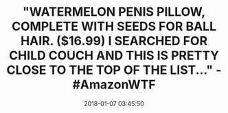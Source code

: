 ---
title: >-
  "WATERMELON PENIS PILLOW, COMPLETE WITH SEEDS FOR BALL HAIR. ($16.99) I
  SEARCHED FOR CHILD COUCH AND THIS IS PRETTY CLOSE TO THE TOP OF THE LIST..." -
  #AmazonWTF
name: >-
  Liangxiang Soft Plush Stuffed Toys Sofa Cushions Throw Pillow Boy & Girls
  Friends Birthday Graduation Marriage Funny Gifts (Funny pillow type 1)
date: '2018-01-07 03:45:50'
buy_now: >-
  https://www.amazon.com/Liangxiang-Cushions-Birthday-Graduation-Marriage/dp/B071WNHYMM?psc=1&SubscriptionId=AKIAIA5RBQIWQVTCUEUQ&tag=coldcutdeals-20&linkCode=xm2&camp=2025&creative=165953&creativeASIN=B071WNHYMM
description_markdown: >+
  Liangxiang Soft Plush Stuffed Toys Sofa Cushions Throw Pillow Boy & Girls
  Friends Birthday Graduation Marriage Funny Gifts (Funny pillow type 1)

    - Made of high quality soft plush fabric+ PP cotton filler,washable.

    - Great for in-bed reading and TV watching; Use as bolster ,sofa-cushion ,back and head pillow

    - Creative Funny Plush Toy Funny Boy & Girls Friends Birthday Graduation Marriage Funny Gifts

    - Product Measures：45cm.

    - Packging: 1 PC Funny pillow.

tweet_id_str: '949849532501696512'
price: $16.99
you_save: ''
asin: B071WNHYMM
image: 'https://images-na.ssl-images-amazon.com/images/I/41ep5fD2EcL.jpg'

---